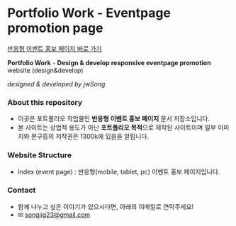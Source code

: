 # Portfolio Work - Eventpage promotion page
[반응형 이벤트 홍보 페이지 바로 가기](https://sinbhs.github.io/eventpage/)

**Portfolio Work** - **Design &amp; develop responsive eventpage promotion** website (design&amp;develop)

*designed & developed by jwSong*

### About this repository
- 이곳은 포트폴리오 작업물인 **반응형 이벤트 홍보 페이지** 문서 저장소입니다.
- 본 사이트는 상업적 용도가 아닌 **포트폴리오 목적**으로 제작된 사이트이며 일부 이미지와 문구등의 저작권은 1300k에 있음을 알립니다.

### Website Structure
- Index (event page) : 반응형(mobile, tablet, pc) 이벤트 홍보 페이지입니다.

### Contact
- 함께 나누고 싶은 이야기가 있으시다면, 아래의 이메일로 연락주세요!
- &#9993; songjig23@gmail.com
